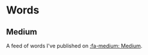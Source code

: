 # Words

## Medium
A feed of words I've published on
[:fa-medium: Medium](https://medium.com).

<div id="medium-widget"></div>
<script src="https://medium-widget.pixelpoint.io/widget.js"></script>
<script>
    MediumWidget.Init({
        renderTo: '#medium-widget',
        params: {
            "resource": "https://medium.com/@py4mac",
            "postsPerLine": 2,
            "limit": 4,
            "picture": "big",
            "fields": ["description", "claps", "likes", "publishAt"],
            "ratio": "original"
        }
    })
</script>

